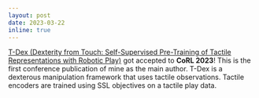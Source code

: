 ```yaml
---
layout: post
date: 2023-03-22 
inline: true
---
```


[T-Dex (Dexterity from Touch: Self-Supervised Pre-Training of Tactile Representations with Robotic Play)](https://tactile-dexterity.github.io/) got accepted to **CoRL 2023**! This is the first conference publication of mine as the main author. T-Dex is a dexterous manipulation framework that uses tactile observations. Tactile encoders are trained using SSL objectives on a tactile play data. 